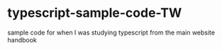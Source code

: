 # typescript-sample-code-TW
sample code for when I was studying typescript from the main website handbook
